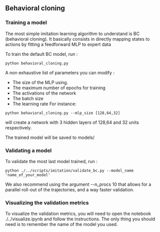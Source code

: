## Behavioral cloning

### Training a model

The most simple imitation learning algorithm to understand is BC (behavioral cloning). It basically consists in directly mapping states to actions by fitting a feedforward MLP to expert data

To train the default BC model, run :
```
python behavioral_cloning.py
```
A non exhaustive list of parameters you can modify :

- The size of the MLP using.
- The maximum number of epochs for training
- The activations of the network
- The batch size
- The learning rate
 For instance: 
```
python behavioral_cloning.py --mlp_size [128,64,32]
```
will create a network with 3 hidden layers of 128,64 and 32 units respectively. 


The trained model will be saved to models/

### Validating a model

To validate the most last model trained, run :
```
python ./../scripts/imitation/validate_bc.py --model_name 'name_of_your_model' 
```

We also recommend using the argument --n_procs 10 that allows for a parallel roll-out of the trajectories, and a way faster validation. 

### Visualizing the validation metrics

To visualize the validation metrics, you will need to open the notebook ./../visualize.ipynb and follow the instructions. The only thing you should need is to remember the name of the model you used.

